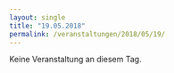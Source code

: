 ```yaml
---
layout: single
title: "19.05.2018"
permalink: /veranstaltungen/2018/05/19/
---
```


Keine Veranstaltung an diesem Tag.
